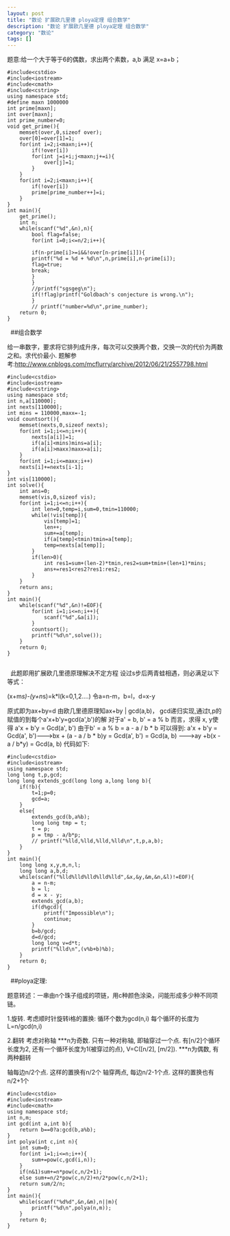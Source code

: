 ```yaml
---
layout: post
title: "数论 扩展欧几里德 ploya定理 组合数学"
description: "数论 扩展欧几里德 ploya定理 组合数学"
category: "数论"
tags: []
---
```



题意:给一个大于等于6的偶数，求出两个素数，a,b 满足 x=a+b；


	#include<cstdio>
	#include<iostream>
	#include<cmath>
	#include<cstring>
	using namespace std;
	#define maxn 1000000
	int prime[maxn];
	int over[maxn];
	int prime_number=0;
	void get_prime(){
		memset(over,0,sizeof over);
		over[0]=over[1]=1;
		for(int i=2;i<maxn;i++){
			if(!over[i])
			for(int j=i+i;j<maxn;j+=i){
				over[j]=1;
			}
		}
		for(int i=2;i<maxn;i++){
			if(!over[i])
			prime[prime_number++]=i;
		}
	}
	int main(){
		get_prime();
		int n;
		while(scanf("%d",&n),n){
			bool flag=false;
			for(int i=0;i<=n/2;i++){
			
			if(n-prime[i]>=i&&!over[n-prime[i]]){
			printf("%d = %d + %d\n",n,prime[i],n-prime[i]);
			flag=true;
			break;
			}
			}
			//printf("sgsgeg\n");
			if(!flag)printf("Goldbach's conjecture is wrong.\n");
			}
			// printf("number=%d\n",prime_number);
		return 0;
	}
 
##组合数学

给一串数字，要求将它排列成升序，每次可以交换两个数，交换一次的代价为两数之和。求代价最小.
题解参考:http://www.cnblogs.com/mcflurry/archive/2012/06/21/2557798.html


	#include<cstdio>
	#include<iostream>
	#include<cstring>
	using namespace std;
	int n,a[110000];
	int nexts[110000];
	int mins = 110000,maxx=-1;
	void countsort(){
		memset(nexts,0,sizeof nexts);
		for(int i=1;i<=n;i++){
			nexts[a[i]]=1;
			if(a[i]<mins)mins=a[i];
			if(a[i]>maxx)maxx=a[i];
		}
		for(int i=1;i<=maxx;i++)
		nexts[i]+=nexts[i-1];
	}
	int vis[110000];
	int solve(){
		int ans=0;
		memset(vis,0,sizeof vis);
		for(int i=1;i<=n;i++){
			int len=0,temp=i,sum=0,tmin=110000;
			while(!vis[temp]){
				vis[temp]=1;
				len++;
				sum+=a[temp];
				if(a[temp]<tmin)tmin=a[temp];
				temp=nexts[a[temp]];
			}
			if(len>0){
				int res1=sum+(len-2)*tmin,res2=sum+tmin+(len+1)*mins;
				ans+=res1<res2?res1:res2;
			}
		}
		return ans;
	}
	int main(){
		while(scanf("%d",&n)!=EOF){
			for(int i=1;i<=n;i++){
				scanf("%d",&a[i]);
			}
			countsort();
			printf("%d\n",solve());
		}
		return 0;
	}
	 
 
此题即用扩展欧几里德原理解决不定方程
设过s步后两青蛙相遇，则必满足以下等式：

(x+m*s)-(y+n*s)=k*l(k=0,1,2....)
令a=n-m，b=l，d=x-y


原式即为ax+by=d
由欧几里德原理知ax+by | gcd(a,b)，
gcd递归实现,通过t,p的赋值的到每个a'x+b'y=gcd(a',b')的解
对于a' = b, b' = a % b 而言，求得 x, y使得 a'x + b'y = Gcd(a', b')
由于b' = a % b = a - a / b * b 可以得到:
a'x + b'y = Gcd(a', b')--->bx + (a - a / b * b)y = Gcd(a', b') = Gcd(a, b) --->ay +b(x - a / b*y) = Gcd(a, b)
代码如下:

	#include<cstdio>
	#include<iostream>
	using namespace std;
	long long t,p,gcd;
	long long extends_gcd(long long a,long long b){
		if(!b){
			t=1;p=0;
			gcd=a;
		}
		else{
			extends_gcd(b,a%b);
			long long tmp = t;
			t = p;
			p = tmp - a/b*p;
			// printf("%lld,%lld,%lld,%lld\n",t,p,a,b);
		}
	}
	int main(){
		long long x,y,m,n,l;
		long long a,b,d;
		while(scanf("%lld%lld%lld%lld%lld",&x,&y,&m,&n,&l)!=EOF){
			a = n-m;
			b = l;
			d = x - y;
			extends_gcd(a,b);
			if(d%gcd){
				printf("Impossible\n");
				continue;
			}
			b=b/gcd;
			d=d/gcd;
			long long v=d*t;
			printf("%lld\n",(v%b+b)%b);
		}
		return 0;
	}
 
##ploya定理:

题意转述：一串由n个珠子组成的项链，用c种颜色涂染，问能形成多少种不同项链。


1.旋转.
考虑顺时针旋转i格的置换:
循环个数为gcd(n,i)
每个循环的长度为L=n/gcd(n,i)


2.翻转
考虑对称轴
***n为奇数. 只有一种对称轴, 即轴穿过一个点. 有[n/2]个循环长度为2, 还有一个循环长度为1(被穿过的点), V=C([n/2], [m/2]).
***n为偶数, 有两种翻转


轴每边n/2个点. 这样的置换有n/2个
轴穿两点, 每边n/2-1个点. 这样的置换也有n/2+1个

	#include<cstdio>
	#include<iostream>
	#include<cmath>
	using namespace std;
	int n,m;
	int gcd(int a,int b){
		return b==0?a:gcd(b,a%b);
	}
	int polya(int c,int n){
		int sum=0;
		for(int i=1;i<=n;i++){
			sum+=pow(c,gcd(i,n));
		}
		if(n&1)sum+=n*pow(c,n/2+1);
		else sum+=n/2*pow(c,n/2)+n/2*pow(c,n/2+1);
		return sum/2/n;
	}
	int main(){
		while(scanf("%d%d",&n,&m),n||m){
			printf("%d\n",polya(n,m));
		}
		return 0;
	}